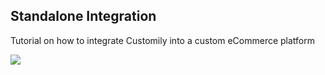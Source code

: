 ## Standalone Integration
Tutorial on how to integrate Customily into a custom eCommerce platform

[<img src="https://github.com/user-attachments/assets/bcee494d-7d93-47ec-b684-2e3fb59353c8">](https://www.youtube.com/watch?v=abopar3CPsE)



